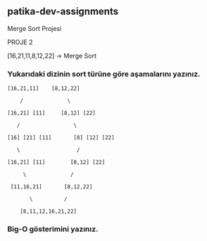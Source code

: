 ## patika-dev-assignments

Merge Sort Projesi

PROJE 2

[16,21,11,8,12,22] -> Merge Sort

### Yukarıdaki dizinin sort türüne göre aşamalarını yazınız.

```
[16,21,11]    [8,12,22]

    /              \    

[16,21] [11]     [8,12] [22]

   /                 \ 

[16] [21] [11]       [8] [12] [22]

   \                  /

[16,21] [11]        [8,12] [22]

     \              /

 [11,16,21]       [8,12,22]

       \          /
       
    [8,11,12,16,21,22]
```

### Big-O gösterimini yazınız. 

```O(nlogn)
```